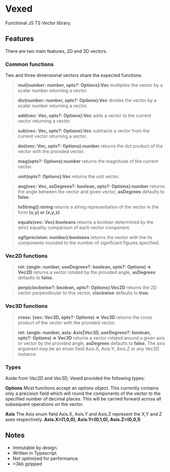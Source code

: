 # Vexed

Functional JS TS Vector library.

## Features

There are two main features, 2D and 3D vectors.

### Common functions

Two and three dimensional vectors share the expected functions:

> **mul(number: number, opts?: Options):Vec**
> multiplies the vector by a scalar number returning a vector.

> **div(number: number, opts?: Options):Vec**
> divides the vector by a scalar number returning a vector.

> **add(vec: Vec, opts?: Options):Vec**
> adds a vector to the current vector returning a vector.

> **sub(vec: Vec, opts?: Options):Vec**
> subtracts a vector from the current vector returning a vector.

> **dot(vec: Vec, opts?: Options):number**
> returns the dot product of the vector with the provided vector.

> **mag(opts?: Options):number**
> returns the magnitude of the current vector.

> **unit(opts?: Options):Vec**
> returns the unit vector.

> **ang(vec: Vec, asDegrees?: boolean, opts?: Options):number**
> returns the angle between the vector and given vector, **asDegrees** defaults to **false.**

> **toString():string**
> returns a string representation of the vector in the form **(x,y) or (x,y,z)**.

> **equals(vec: Vec):booleans**
> returns a boolean determined by the strict equality comparison of each vector component.

> **sgf(precision: number):booleans**
> returns the vector with the its components rounded to the number of significant figures specified.

### Vec2D functions

> **rot: (angle: number, useDegrees?: boolean, opts?: Options) => Vec2D**
> returns a vector rotated by the provided angle, **asDegrees** defaults to **false.**

> **perp(clockwise?: boolean, opts?: Options):Vec2D**
> returns the 2D vector perpendicular to this vector, **clockwise** defaults to **true.**

### Vec3D functions

> **cross: (vec: Vec3D, opts?: Options) => Vec3D**
> returns the cross product of the vector with the provided vector.

> **rot: (angle: number, axis: Axis|Vec3D, useDegrees?: boolean, opts?: Options) => Vec3D**
> returns a vector rotated around a given axis or vector by the provided angle, **asDegrees** defaults to **false.** The axis argument may be an enum field Axis.X, Axis.Y, Axis.Z or any Vec3D instance.

### Types

Aside from Vec2D and Vec3D, Vexed provided the following types:

**Options**
Most functions accept an options object. This currently contains only a precision field which will round the components of the vector to the specified number of decimal places. This will be carried forward across all subsequent operations on the vector.

**Axis**
The Axis enum field Axis.X, Axis.Y and Axis.Z represent the X,Y and Z axes respectively. **Axis.X=(1,0,0), Axis.Y=(0,1,0), Axis.Z=(0,0,1)**

## Notes

- Immutable by design.
- Written in Typescript.
- Not optimized for performance.
- \>3kb gzipped
